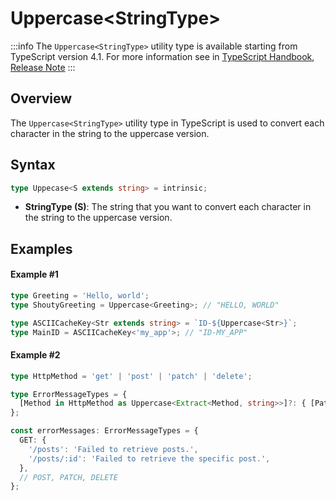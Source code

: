 # Uppercase\<StringType>

:::info
The `Uppercase<StringType>` utility type is available starting from TypeScript version 4.1. For more information see in [TypeScript Handbook](https://www.typescriptlang.org/docs/handbook/2/template-literal-types.html#uppercasestringtype), [Release Note](https://devblogs.microsoft.com/typescript/announcing-typescript-4-1/)
:::

## Overview

The `Uppercase<StringType>` utility type in TypeScript is used to convert each character in the string to the uppercase version.

## Syntax

```ts
type Uppecase<S extends string> = intrinsic;
```

- **StringType (S)**: The string that you want to convert each character in the string to the uppercase version.

## Examples

#### Example #1

```ts
type Greeting = 'Hello, world';
type ShoutyGreeting = Uppercase<Greeting>; // "HELLO, WORLD"

type ASCIICacheKey<Str extends string> = `ID-${Uppercase<Str>}`;
type MainID = ASCIICacheKey<'my_app'>; // "ID-MY_APP"
```

#### Example #2

```ts
type HttpMethod = 'get' | 'post' | 'patch' | 'delete';

type ErrorMessageTypes = {
  [Method in HttpMethod as Uppercase<Extract<Method, string>>]?: { [Pattern: string]: string };
};

const errorMessages: ErrorMessageTypes = {
  GET: {
    '/posts': 'Failed to retrieve posts.',
    '/posts/:id': 'Failed to retrieve the specific post.',
  },
  // POST, PATCH, DELETE
};
```
